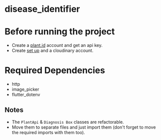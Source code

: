 # disease_identifier

# Before running the project

- Create a <a href="https://plant.id/">plant.id</a> account and get an api key.
- Create <a href="https://www.youtube.com/watch?v=ixswutBQfvE">set up</a> and a cloudinary account.

# Required Dependencies

- http
- image_picker
- flutter_dotenv

## Notes
- The `PlantApi` & `Diagnosis Box` classes are refactorable.
- Move them to separate files and just import them (don't forget to move the required imports with them too).